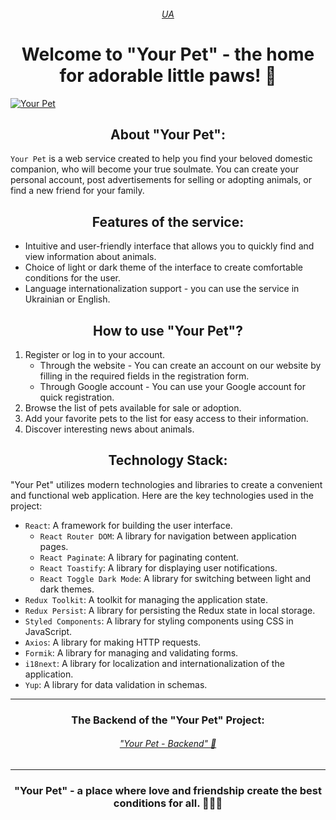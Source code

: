 ###### <div align=center> [UA](README.md) </div>

# <div align=center>Welcome to "Your Pet" - the home for adorable little paws! 🐾</div>

[![Your Pet](src/assets/images/readme/YorPet.png)](https://nmarkhotsky.github.io/your-pet-project-front/)

## <div align=center>About "Your Pet":</div>

`Your Pet` is a web service created to help you find your beloved domestic
companion, who will become your true soulmate. You can create your personal
account, post advertisements for selling or adopting animals, or find a new
friend for your family.

## <div align=center>Features of the service:</div>

- Intuitive and user-friendly interface that allows you to quickly find and view
  information about animals.
- Choice of light or dark theme of the interface to create comfortable
  conditions for the user.
- Language internationalization support - you can use the service in Ukrainian
  or English.

## <div align=center>How to use "Your Pet"?</div>

1. Register or log in to your account.
   - Through the website - You can create an account on our website by filling
     in the required fields in the registration form.
   - Through Google account - You can use your Google account for quick
     registration.
2. Browse the list of pets available for sale or adoption.
3. Add your favorite pets to the list for easy access to their information.
4. Discover interesting news about animals.

## <div align=center>Technology Stack:</div>

"Your Pet" utilizes modern technologies and libraries to create a convenient and
functional web application. Here are the key technologies used in the project:

- `React`: A framework for building the user interface.
  - `React Router DOM`: A library for navigation between application pages.
  - `React Paginate`: A library for paginating content.
  - `React Toastify`: A library for displaying user notifications.
  - `React Toggle Dark Mode`: A library for switching between light and dark
    themes.
- `Redux Toolkit`: A toolkit for managing the application state.
- `Redux Persist`: A library for persisting the Redux state in local storage.
- `Styled Components`: A library for styling components using CSS in JavaScript.
- `Axios`: A library for making HTTP requests.
- `Formik`: A library for managing and validating forms.
- `i18next`: A library for localization and internationalization of the
  application.
- `Yup`: A library for data validation in schemas.

---

### <div align=center>The Backend of the "Your Pet" Project:</div>
###### <div align=center>["Your Pet - Backend" 🐾](https://github.com/NMarkhotsky/your-pet-project-backend)</div>

---

### <div align=center>"Your Pet" - a place where love and friendship create the best conditions for all. 🐶🐱💕</div>
